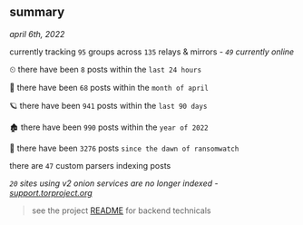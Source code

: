 
## summary
_april 6th, 2022_

currently tracking `95` groups across `135` relays & mirrors - _`49` currently online_

⏲ there have been `8` posts within the `last 24 hours`

🦈 there have been `68` posts within the `month of april`

🪐 there have been `941` posts within the `last 90 days`

🏚 there have been `990` posts within the `year of 2022`

🦕 there have been `3276` posts `since the dawn of ransomwatch`

there are `47` custom parsers indexing posts

_`20` sites using v2 onion services are no longer indexed - [support.torproject.org](https://support.torproject.org/onionservices/v2-deprecation/)_

> see the project [README](https://github.com/thetanz/ransomwatch#ransomwatch--) for backend technicals
